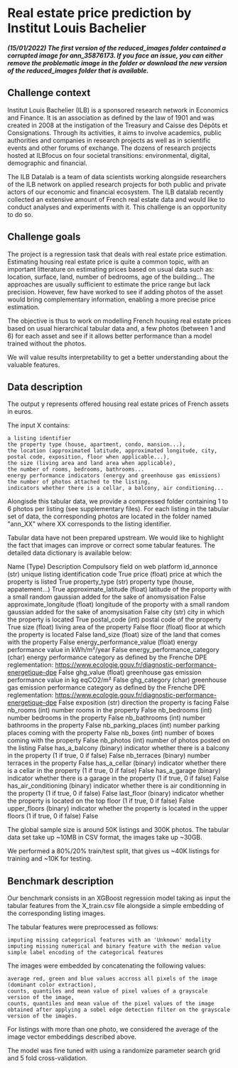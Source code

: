 # Real estate price prediction by Institut Louis Bachelier 

***(15/01/2022) The first version of the reduced_images folder contained a corrupted image for ann_35876173. If you face an issue, you can either remove the problematic image in the folder or download the new version of the reduced_images folder that is available.***

## Challenge context

Institut Louis Bachelier (ILB) is a sponsored research network in Economics and Finance. It is an association as defined by the law of 1901 and was created in 2008 at the instigation of the Treasury and Caisse des Dépôts et Consignations. Through its activities, it aims to involve academics, public authorities and companies in research projects as well as in scientific events and other forums of exchange. The dozens of research projects hosted at ILBfocus on four societal transitions: environmental, digital, demographic and financial.

The ILB Datalab is a team of data scientists working alongside researchers of the ILB network on applied research projects for both public and private actors of our economic and financial ecosystem. The ILB datalab recently collected an extensive amount of French real estate data and would like to conduct analyses and experiments with it. This challenge is an opportunity to do so.

## Challenge goals

The project is a regression task that deals with real estate price estimation. Estimating housing real estate price is quite a common topic, with an important litterature on estimating prices based on usual data such as: location, surface, land, number of bedrooms, age of the building... The approaches are usually sufficient to estimate the price range but lack precision. However, few have worked to see if adding photos of the asset would bring complementary information, enabling a more precise price estimation.

The objective is thus to work on modelling French housing real estate prices based on usual hierarchical tabular data and, a few photos (between 1 and 6) for each asset and see if it allows better performance than a model trained without the photos.

We will value results interpretability to get a better understanding about the valuable features.

## Data description

The output y represents offered housing real estate prices of French assets in euros.

The input X contains:

    a listing identifier
    the property type (house, apartment, condo, mansion...),
    the location (approximated latitude, approximated longitude, city, postal code, exposition, floor when applicable...),
    the size (living area and land area when applicable),
    the number of rooms, bedrooms, bathrooms...
    energy performance indicators (energy and greenhouse gas emissions)
    the number of photos attached to the listing,
    indicators whether there is a cellar, a balcony, air conditioning...


Alongisde this tabular data, we provide a compressed folder containing 1 to 6 photos per listing (see supplementary files). For each listing in the tabular set of data, the corresponding photos are located in the folder named "ann_XX" where XX corresponds to the listing identifier.

Tabular data have not been prepared upstream. We would like to highlight the fact that images can improve or correct some tabular features. The detailed data dictionary is available below:

Name (Type) 	Description 	Compulsory field on web platform
id_annonce (str) 	unique listing identification code 	True
price (float) 	price at which the property is listed 	True
property_type (str) 	property type (house, appatement…) 	True
approximate_latitude (float) 	latitude of the proporty with a small random gaussian added for the sake of anomysisation 	False
approximate_longitude (float) 	longitude of the proporty with a small random gaussian added for the sake of anomysisation 	False
city (str) 	city in which the property is located 	True
postal_code (int) 	postal code of the property 	True
size (float) 	living area of the property 	False
floor (float) 	floor at which the property is located 	False
land_size (float) 	size of the land that comes with the property 	False
energy_performance_value (float) 	energy performance value in kWh/m²/year 	False
energy_performance_category (char) 	energy performance category as defined by the Frenche DPE reglementation: https://www.ecologie.gouv.fr/diagnostic-performance-energetique-dpe 	False
ghg_value (float) 	greenhouse gas emission performance value in kg eqCO2/m² 	False
ghg_category (char) 	greenhouse gas emission performance category as defined by the Frenche DPE reglementation: https://www.ecologie.gouv.fr/diagnostic-performance-energetique-dpe 	False
exposition (str) 	direction the property is facing 	False
nb_rooms (int) 	number rooms in the property 	False
nb_bedrooms (int) 	number bedrooms in the property 	False
nb_bathrooms (int) 	number bathrooms in the property 	False
nb_parking_places (int) 	number parking places coming with the property 	False
nb_boxes (int) 	number of boxes coming with the property 	False
nb_photos (int) 	number of photos posted on the listing 	False
has_a_balcony (binary) 	indicator whether there is a balcony in the property (1 if true, 0 if false) 	False
nb_terraces (binary) 	number terraces in the property 	False
has_a_cellar (binary) 	indicator whether there is a cellar in the property (1 if true, 0 if false) 	False
has_a_garage (binary) 	indicator whether there is a garage in the property (1 if true, 0 if false) 	False
has_air_conditioning (binary) 	indicator whether there is air conditionning in the property (1 if true, 0 if false) 	False
last_floor (binary) 	indicator whether the property is located on the top floor (1 if true, 0 if false) 	False
upper_floors (binary) 	indicator whether the property is located in the upper floors (1 if true, 0 if false) 	False


The global sample size is around 50K listings and 300K photos. The tabular data set take up ~10MB in CSV format, the images take up ~30GB.

We performed a 80%/20% train/test split, that gives us ~40K listings for training and ~10K for testing.

## Benchmark description

Our benchmark consists in an XGBoost regression model taking as input the tabular features from the X_train.csv file alongside a simple embedding of the corresponding listing images.

The tabular features were preprocessed as follows:

    imputing missing categorical features with an 'Unknown' modality
    imputing missing numerical and binary feature with the median value
    simple label encoding of the categorical features


The images were embedded by concatenating the following values:

    average red, green and blue values accross all pixels of the image (dominant color extraction),
    counts, quantiles and mean value of pixel values of a grayscale version of the image,
    counts, quantiles and mean value of the pixel values of the image obtained after applying a sobel edge detection filter on the grayscale version of the images.


For listings with more than one photo, we considered the average of the image vector embeddings described above.

The model was fine tuned with using a randomize parameter search grid and 5 fold cross-validation.
